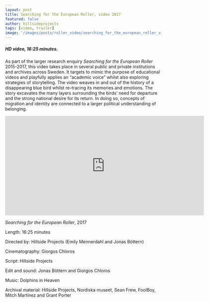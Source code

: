 ```yaml
---
layout: post
title: Searching for the European Roller, video 2017
featured: false
author: hillsideprojects
tags: [video, trailer]
image: '/images/posts/roller_video/searching_for_the_european_roller_video_2.jpg'
---
```


##### HD video, 16:25 minutes.

As part of the larger research enquiry _Searching for the European Roller_ 2015-2017, this video takes place in several public and private institutions and archives across Sweden. It targets to mimic the purpose of educational videos and playfully applies an “academic voice” whilst also exploring strategies of storytelling. The video weaves in and out of the history of a disappearing blue bird whilst re-tracing its memories and emotions. The story excavates the many layers surrounding the birds’ need for departure and the strong national desire for its return. In doing so, concepts of migration and identity are connected to a larger political understanding of belonging.

<iframe src="https://player.vimeo.com/video/186178075?color=ffffff&title=0&byline=0&portrait=0" width="640" height="320" frameborder="0" webkitallowfullscreen mozallowfullscreen allowfullscreen></iframe>

_Searching for the European Roller_, 2017

Length: 16:25 minutes

Directed by: Hillside Projects (Emily Mennerdahl and Jonas Böttern)

Cinematography: Giorgos Chloros

Script: Hillside Projects

Edit and sound: Jonas Böttern and Giorgos Chloros

Music: Dolphins in Heaven

Archival material: Hillside Projects, Nordiska museet, Sean Frew, FoolBoy, Mitch Martinez and Grant Porter
